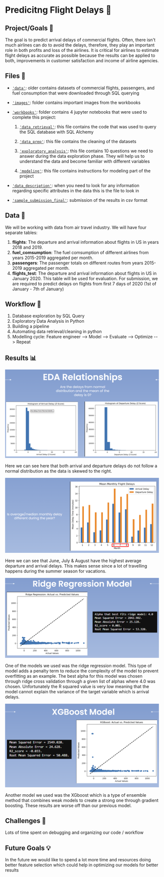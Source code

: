 # Predicitng Flight Delays 🔮

## Project/Goals 🎯

The goal is to predict arrival delays of commercial flights. Often, there isn't much airlines can do to avoid the delays, therefore, they play an important role in both profits and loss of the airlines. It is critical for airlines to estimate flight delays as accurate as possible because the results can be applied to both, improvements in customer satisfaction and income of airline agencies.

## Files 📁

 - [`'data'`](https://github.com/Jaghs/flight-delay-prediction/tree/master/data): older contains datasets of commercial flights, passengers, and fuel consumption that were downloaded through SQL querying
 - [`'images'`](https://github.com/Jaghs/flight-delay-prediction/tree/master/images): folder contains important images from the workbooks
- [`'workbooks'`](https://github.com/Jaghs/demand-prediction-project/tree/main/src): folder contains 4 jupyter notebooks that were used to complete this project:

    1. [`'data_retrieval'`](https://github.com/Jaghs/flight-delay-prediction/blob/master/workbooks/data_retrieval.ipynb): this file contains the code that was used to query the SQL database with SQL Alchemy

    3. [`'data_prep'`](https://github.com/Jaghs/flight-delay-prediction/blob/master/workbooks/data_prep.ipynb): this file contains the cleaning of the datasets

    2. [`'exploratory_analysis'`](https://github.com/Jaghs/flight-delay-prediction/blob/master/workbooks/exploratory_analysis.ipynb): this file contains 10 questions we need to answer during the data exploration phase. They will help us to understand the data and become familiar with different variables

    3. [`'modeling'`](https://github.com/Jaghs/flight-delay-prediction/blob/master/workbooks/modeling.ipynb): this file contains instructions for modeling part of the project

- [`'data_description'`](https://github.com/Jaghs/flight-delay-prediction/blob/master/data_description.md): when you need to look for any information regarding specific attributes in the data this is the file to look in

- [`'sample_submission_final'`](https://github.com/Jaghs/flight-delay-prediction/blob/master/sample_submission_final.csv): submission of the results in csv format

## Data 📄

We will be working with data from air travel industry. We will have four separate tables:

1. **flights**: The departure and arrival information about flights in US in years 2018 and 2019.
2. **fuel_comsumption**: The fuel comsumption of different airlines from years 2015-2019 aggregated per month.
3. **passengers**: The passenger totals on different routes from years 2015-2019 aggregated per month.
5. **flights_test**: The departure and arrival information about flights in US in January 2020. This table will be used for evaluation. For submission, we are required to predict delays on flights from first 7 days of 2020 (1st of January - 7th of January)

## Workflow 🔁

1. Database exploration by SQL Query
2. Exploratory Data Analysis in Python
3. Building a pipeline 
4. Automating data retrieval/cleaning in python
5. Modelling cycle: Feature engineer --> Model --> Evaluate --> Optimize --> Repeat

## Results 📊

![eda_1](./images/eda_1.png)

Here we can see here that both arrival and departure delays do not follow a normal distribution as the data is skewed to the right. 

![eda_2](./images/eda_2.png)

Here we can see that June, July & August have the highest average departure and arrival delays. This makes sense since a lot of travelling happens during the summer season for vacations.

![ridge_regression](./images/ridge_regression.png)

One of the models we used was the ridge regression model. This type of model adds a penalty term to reduce the complexity of the model to prevent overfitting as an example. The best alpha for this model was chosen through ridge cross validation through a given list of alphas where 4.0 was chosen. Unfortunately the R squared value is very low meaning that the model cannot explain the variance of the target variable which is arrival delays.

![XGBoost](./images/XGBoost.png)

Another model we used was the XGboost which is a type of ensemble method that combines weak models to create a strong one through gradient boosting. These results are worse off than our previous model.

## Challenges 🚧

Lots of time spent on debugging and organizing our code / workflow

## Future Goals 💡

In the future we would like to spend a lot more time and resources doing better feature selection which could help in optimizing our models for better results
